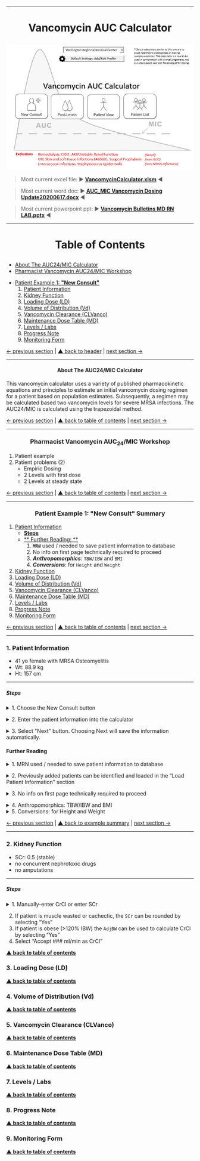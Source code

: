 --------------
# <p style="text-align:center">Vancomycin AUC Calculator</p> <a name="header"></a>

![](Images/LandingPage00.png)

> Most current excel file: &#9658; <ins>**[VancomycinCalculator.xlsm](https://github.com/kpessa/vanco-auc/raw/master/VancomycinCalculator.xlsm)**</ins> &#9668;

> Most current word doc: &#9658; <ins>**[AUC_MIC Vancomycin Dosing Update20200617.docx](https://github.com/kpessa/vanco-auc/raw/master/Vancomycin%20Dosing%20Handout/AUC_MIC%20Vancomycin%20Dosing%20Update20200617.docx)**</ins> &#9668;

> Most current powerpoint ppt: &#9658; <ins>**[Vancomycin Bulletins MD RN LAB.pptx](https://github.com/kpessa/vanco-auc/raw/master/Vancomycin%20Dosing%20Handout/Vancomycin%20Bulletins%20MD%20RN%20LAB.pptx)**</ins> &#9668;

--------------
# <p style="text-align:center">Table of Contents <a name="toc"></a></p>

* [About The AUC24/MIC Calculator](#about) 
* [Pharmacist Vancomycin AUC24/MIC Workshop](#workshop)

- [Patient Example 1: **"New Consult"**](#ex1)
	1. [Patient Information](#ptinfo)
	2. [Kidney Function](#kidney)
	3. [Loading Dose (LD)](#ld)
	4. [Volume of Distribution (Vd)](#vd)
	5. [Vancomycin Clearance (CLVanco)](#clvanco)
	6. [Maintenance Dose Table (MD)](#md)
	7. [Levels / Labs](#labs)
	8. [Progress Note](#note)
	9. [Monitoring Form](#form)

[&#8592; previous section](#header) | [&#9650; back to header](#header) | [next section &#8594;](#about)

---

#### <p style="text-align:center">About The AUC24/MIC Calculator <a name="about"></a></p>

This vancomycin calculator uses a variety of published pharmacokinetic equations and principles to estimate an initial vancomycin dosing regimen for a patient based on population estimates. Subsequently, a regimen may be calculated based two vancomycin levels for severe MRSA infections. The AUC24/MIC is calculated using the trapezoidal method.

[&#8592; previous section](#toc) | [&#9650; back to table of contents](#toc) | [next section &#8594;](#workshop)

--------------
### <p style="text-align:center">Pharmacist Vancomycin AUC<sub>24</sub>/MIC Workshop <a name="workshop"></a></p>
1. Patient example
2. Patient problems (2)
	- Empiric Dosing
	- 2 Levels with first dose
	- 2 Levels at steady state

[&#8592; previous section](#about) | [&#9650; back to table of contents](#toc) | [next section &#8594;](#ex1)

--------------
### <p style="text-align:center">Patient Example 1: **"New Consult"** Summary<a name="ex1"></a></p>
1. [Patient Information](#ptinfo)
	- [**Steps**](#ptinfosteps)
	- [** Further Reading: **](#furtherreading) 
		1. ***`MRN`*** used / needed to save patient information to database
		2. No info on first page technically required to proceed
		3. ***Anthropomorphics***: `TBW/IBW` and `BMI`
		4. ***Conversions***: for `Height` and `Weight`
2. [Kidney Function](#kidney)
3. [Loading Dose (LD)](#ld)
4. [Volume of Distribution (Vd)](#vd)
5. [Vancomycin Clearance (CLVanco)](#clvanco)
6. [Maintenance Dose Table (MD)](#md) 
7. [Levels / Labs](#labs)
8. [Progress Note](#note)
9. [Monitoring Form](#form)

[&#8592; previous section](#workshop) | [&#9650; back to table of contents](#toc) | [next section &#8594;](#ptinfo)

--------------
### 1. Patient Information <a name=ptinfo></a>
* 41 yo female with MRSA Osteomyelitis
* Wt: 88.9 kg
* Ht: 157 cm 

----

##### Steps <a name=ptinfosteps></a>

<details><summary>1. Choose the New Consult button</summary>

![](Images/selectnewconsult.png)</details>

<details><summary>2. Enter the patient information into the calculator</summary>

![](Images/ptinfoinput.png)</details>

<details><summary>3. Select "Next" button. Choosing Next will save the information automatically.</summary>

![](Images/ptinfonext.png)</details>

#### Further Reading <a name="furtherreading"></a>

<details><summary>1. MRN used / needed to save patient information to database <a name=ptinfocomments></a></summary>
 
#### **`MRN`** used / needed to save patient information to database

![](Images/ptinfo11.png)</details>

<details><summary>2. Previously added patients can be identified and loaded in the “Load Patient Information” section</summary>

![](Images/ptinfoload.png)</details>

<details><summary>3. No info on first page technically required to proceed </summary>

![](Images/ptinfo2.png)</details>

<details><summary>4. Anthropomorphics: TBW/IBW and BMI </summary>

#### ***Anthropomorphics***: `TBW/IBW` and `BMI`
* If `Age`, `Height`, `Weight` and `Gender` are inputted, `TBW/IBW` and `BMI` are calculated and displayed in patient information ribbon.

![](Images/ptinfo_bmi.png)

</details>

<details><summary>5. Conversions: for Height and Weight</summary>

#### Conversions: for `Height` and `Weight`

- For **`Height`**, can either input as ***`cm`s*** or ***`ft/in`s***

![](Images/ptinfo3.png)

- For **`Weight`**, can either input as ***`kgs`*** or ***`lbs`***

![](Images/ptinfo4.png)</details>

[&#8592; previous section](#ex1) | [&#9650; back to example summary](#ex1) | [next section &#8594;](#ptinfocomments)

-------

### 2. Kidney Function <a name=kidney></a>
* SCr: 0.5 (stable)
* no concurrent nephrotoxic drugs
* no amputations

-------

##### Steps <a name=kidneysteps></a>

<details><summary>1. Manually-enter CrCl or enter SCr</summary>

1. Manually-enter CrCl or enter `SCr`
* If entering `SCr`, then press `Next` button

![](Images/kidney000.png)</details>
	
2. If patient is muscle wasted or cachectic, the `SCr` can be rounded by selecting “Yes”
3. If patient is obese (>120% IBW) the `AdjBW` can be used to calculate CrCl by selecting “Yes”
4. Select “Accept ### ml/min as CrCl” 



**[&#9650; <ins>back to table of contents</ins>](#toc)**
### 3. Loading Dose (LD) <a name=ld></a>
**[&#9650; <ins>back to table of contents</ins>](#toc)**
### 4. Volume of Distribution (Vd) <a name=vd></a>
**[&#9650; <ins>back to table of contents</ins>](#toc)**
### 5. Vancomycin Clearance (CLVanco) <a name=clvanco></a>
**[&#9650; <ins>back to table of contents</ins>](#toc)**
### 6. Maintenance Dose Table (MD) <a name=md></a> 
**[&#9650; <ins>back to table of contents</ins>](#toc)**
### 7. Levels / Labs <a name=labs></a>
**[&#9650; <ins>back to table of contents</ins>](#toc)**
### 8. Progress Note <a name=note></a>
**[&#9650; <ins>back to table of contents</ins>](#toc)**
### 9. Monitoring Form <a name=form></a>
**[&#9650; <ins>back to table of contents</ins>](#toc)**
